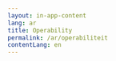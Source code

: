 ```yaml
---
layout: in-app-content
lang: ar
title: Operability
permalink: /ar/operabiliteit
contentLang: en
---
```

